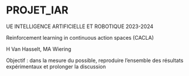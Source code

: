 # PROJET_IAR

UE INTELLIGENCE ARTIFICIELLE ET ROBOTIQUE
2023-2024

Reinforcement learning in continuous action spaces (CACLA)

H Van Hasselt, MA Wiering

Objectif : dans la mesure du possible, reproduire l’ensemble des résultats expérimentaux et
prolonger la discussion

